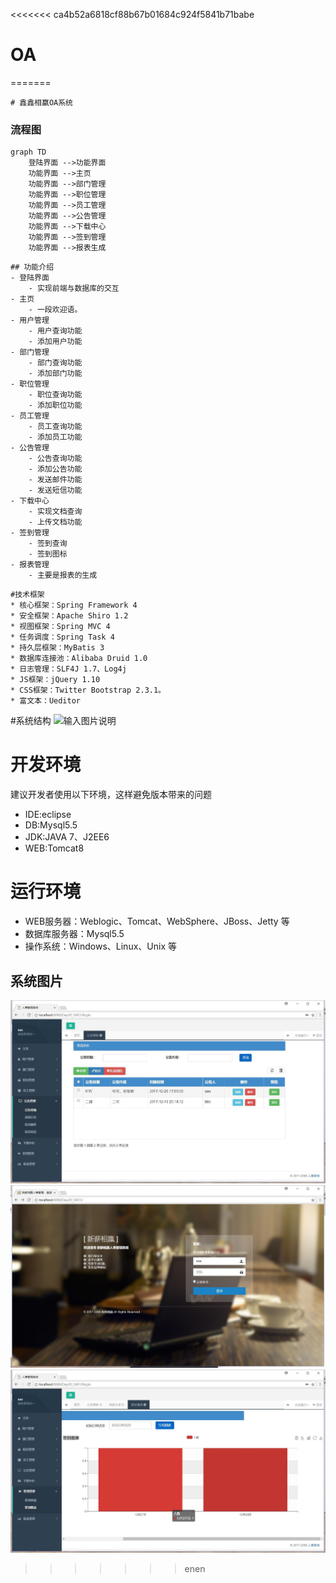 <<<<<<< ca4b52a6818cf88b67b01684c924f5841b71babe
# OA
=======
```
# 鑫鑫相赢OA系统
```
### 流程图

```
graph TD
    登陆界面 -->功能界面
    功能界面 -->主页
    功能界面 -->部门管理
    功能界面 -->职位管理
    功能界面 -->员工管理
    功能界面 -->公告管理
    功能界面 -->下载中心
    功能界面 -->签到管理
    功能界面 -->报表生成
```
```
## 功能介绍
- 登陆界面
    - 实现前端与数据库的交互
- 主页
    - 一段欢迎语。
- 用户管理
    - 用户查询功能
    - 添加用户功能
- 部门管理
    - 部门查询功能
    - 添加部门功能
- 职位管理
    - 职位查询功能
    - 添加职位功能
- 员工管理
    - 员工查询功能
    - 添加员工功能
- 公告管理
    - 公告查询功能
    - 添加公告功能
    - 发送邮件功能
    - 发送短信功能
- 下载中心
    - 实现文档查询
    - 上传文档功能
- 签到管理
    - 签到查询
    - 签到图标
- 报表管理
    - 主要是报表的生成
```



```
#技术框架
* 核心框架：Spring Framework 4
* 安全框架：Apache Shiro 1.2
* 视图框架：Spring MVC 4
* 任务调度：Spring Task 4
* 持久层框架：MyBatis 3
* 数据库连接池：Alibaba Druid 1.0
* 日志管理：SLF4J 1.7、Log4j
* JS框架：jQuery 1.10
* CSS框架：Twitter Bootstrap 2.3.1。
* 富文本：Ueditor
```

#系统结构
![输入图片说明](http://doc.ms.mingsoft.net/dev-guide/%E9%93%AD%E9%A3%9E%E5%BA%95%E5%B1%82%E6%95%B4%E4%BD%93%E7%BB%93%E6%9E%84%E5%9B%BE/%E6%95%B4%E4%BD%93%E7%BB%93%E6%9E%84.png "OA系统结构")


# 开发环境
建议开发者使用以下环境，这样避免版本带来的问题
* IDE:eclipse
* DB:Mysql5.5
* JDK:JAVA 7、J2EE6
* WEB:Tomcat8

# 运行环境
* WEB服务器：Weblogic、Tomcat、WebSphere、JBoss、Jetty 等
* 数据库服务器：Mysql5.5
* 操作系统：Windows、Linux、Unix 等


## 系统图片
![系统美图](https://github.com/linyangya/Git/blob/master/%E5%85%AC%E5%91%8A%E7%AE%A1%E7%90%86.jpg?raw=true)
![](https://github.com/linyangya/Git/blob/master/%E7%99%BB%E5%BD%95%E7%95%8C%E9%9D%A2.jpg?raw=true)
![](https://github.com/linyangya/Git/blob/master/%E7%AD%BE%E5%88%B0%E5%9B%BE%E6%A0%87.jpg?raw=true)
>>>>>>> enen
